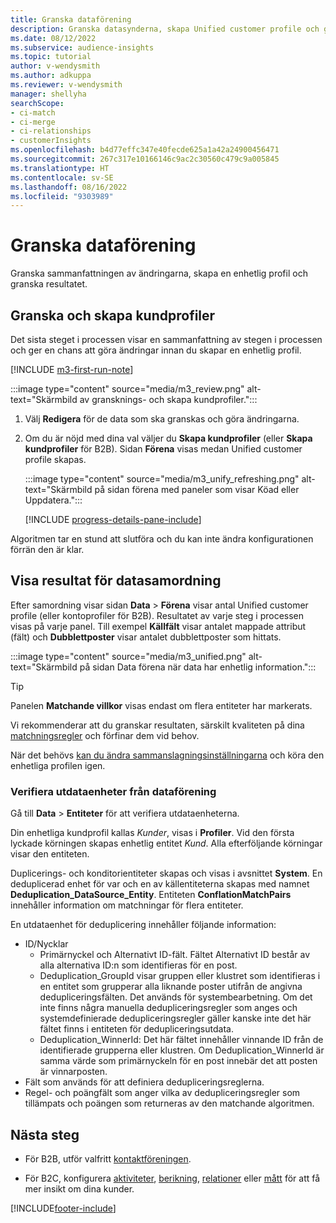 ```yaml
---
title: Granska dataförening
description: Granska datasynderna, skapa Unified customer profile och granska resultatet
ms.date: 08/12/2022
ms.subservice: audience-insights
ms.topic: tutorial
author: v-wendysmith
ms.author: adkuppa
ms.reviewer: v-wendysmith
manager: shellyha
searchScope:
- ci-match
- ci-merge
- ci-relationships
- customerInsights
ms.openlocfilehash: b4d77effc347e40fecde625a1a42a24900456471
ms.sourcegitcommit: 267c317e10166146c9ac2c30560c479c9a005845
ms.translationtype: HT
ms.contentlocale: sv-SE
ms.lasthandoff: 08/16/2022
ms.locfileid: "9303989"
---
```

# <a name="review-data-unification"></a>Granska dataförening

Granska sammanfattningen av ändringarna, skapa en enhetlig profil och granska resultatet.

## <a name="review-and-create-customer-profiles"></a>Granska och skapa kundprofiler

Det sista steget i processen visar en sammanfattning av stegen i processen och ger en chans att göra ändringar innan du skapar en enhetlig profil.

[!INCLUDE [m3-first-run-note](includes/m3-first-run-note.md)]

:::image type="content" source="media/m3_review.png" alt-text="Skärmbild av gransknings- och skapa kundprofiler.":::

1. Välj **Redigera** för de data som ska granskas och göra ändringarna.

1. Om du är nöjd med dina val väljer du **Skapa kundprofiler** (eller **Skapa kundprofiler** för B2B). Sidan **Förena** visas medan Unified customer profile skapas.

   :::image type="content" source="media/m3_unify_refreshing.png" alt-text="Skärmbild på sidan förena med paneler som visar Köad eller Uppdatera.":::

   [!INCLUDE [progress-details-pane-include](includes/progress-details-pane.md)]

Algoritmen tar en stund att slutföra och du kan inte ändra konfigurationen förrän den är klar.

## <a name="view-the-results-of-data-unification"></a>Visa resultat för datasamordning

Efter samordning visar sidan **Data** > **Förena** visar antal Unified customer profile (eller kontoprofiler för B2B). Resultatet av varje steg i processen visas på varje panel. Till exempel **Källfält** visar antalet mappade attribut (fält) och **Dubblettposter** visar antalet dubblettposter som hittats.

:::image type="content" source="media/m3_unified.png" alt-text="Skärmbild på sidan Data förena när data har enhetlig information.":::

> [!TIP]
> Panelen **Matchande villkor** visas endast om flera entiteter har markerats.

Vi rekommenderar att du granskar resultaten, särskilt kvaliteten på dina [matchningsregler](data-unification-update.md#manage-match-rules) och förfinar dem vid behov.

När det behövs [kan du ändra sammanslagningsinställningarna](data-unification-update.md) och köra den enhetliga profilen igen.

### <a name="verify-output-entities-from-data-unification"></a>Verifiera utdataenheter från dataförening

Gå till **Data** > **Entiteter** för att verifiera utdataenheterna.

Din enhetliga kundprofil kallas *Kunder*, visas i **Profiler**. Vid den första lyckade körningen skapas enhetlig entitet *Kund*. Alla efterföljande körningar visar den entiteten.

Duplicerings- och konditorientiteter skapas och visas i avsnittet **System**. En deduplicerad enhet för var och en av källentiteterna skapas med namnet **Deduplication_DataSource_Entity**. Entiteten **ConflationMatchPairs** innehåller information om matchningar för flera entiteter.

En utdataenhet för deduplicering innehåller följande information:
- ID/Nycklar
  - Primärnyckel och Alternativt ID-fält. Fältet Alternativt ID består av alla alternativa ID:n som identifieras för en post.
  - Deduplication_GroupId visar gruppen eller klustret som identifieras i en entitet som grupperar alla liknande poster utifrån de angivna dedupliceringsfälten. Det används för systembearbetning. Om det inte finns några manuella dedupliceringsregler som anges och systemdefinierade dedupliceringsregler gäller kanske inte det här fältet finns i entiteten för dedupliceringsutdata.
  - Deduplication_WinnerId: Det här fältet innehåller vinnande ID från de identifierade grupperna eller klustren. Om Deduplication_WinnerId är samma värde som primärnyckeln för en post innebär det att posten är vinnarposten.
- Fält som används för att definiera dedupliceringsreglerna.
- Regel- och poängfält som anger vilka av dedupliceringsregler som tillämpats och poängen som returneras av den matchande algoritmen.

## <a name="next-step"></a>Nästa steg

- För B2B, utför valfritt [kontaktföreningen](data-unification-contacts.md).

- För B2C, konfigurera [aktiviteter](activities.md), [berikning](enrichment-hub.md), [relationer](relationships.md) eller [mått](measures.md) för att få mer insikt om dina kunder.

[!INCLUDE[footer-include](includes/footer-banner.md)]
